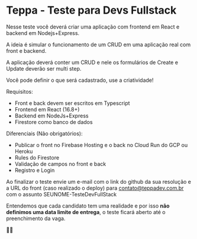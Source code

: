 # Teppa - Teste para Devs Fullstack

Nesse teste você deverá criar uma aplicação com frontend em React e backend em Nodejs+Express.

A ideia é simular o funcionamento de um CRUD em uma aplicação real com front e backend.

A aplicação deverá conter um CRUD e nele os formulários de Create e Update deverão ser multi step. 

Você pode definir o que será cadastrado, use a criatividade!

Requisitos:
- Front e back devem ser escritos em Typescript
- Frontend em React (16.8+)
- Backend em NodeJs+Express
- Firestore como banco de dados

Diferenciais (Não obrigatórios):
- Publicar o front no Firebase Hosting e o back no Cloud Run do GCP ou Heroku
- Rules do Firestore
- Validação de campos no front e back
- Registro e Login

Ao finalizar o teste envie um e-mail com o link do github da sua resolução e a URL do front (caso realizado o deploy) para contato@teppadev.com.br com o assunto SEUNOME-TesteDevFullStack

Entendemos que cada candidato tem uma realidade e por isso **não definimos uma data limite de entrega**, o teste ficará aberto até o preenchimento da vaga.

🚀🚀
